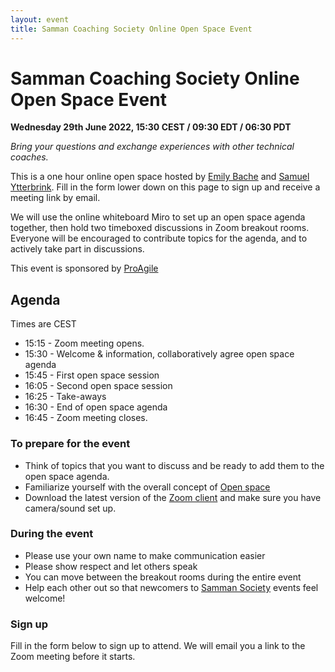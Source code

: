 ```yaml
---
layout: event
title: Samman Coaching Society Online Open Space Event
---
```


# Samman Coaching Society Online Open Space Event

**Wednesday 29th June 2022, 15:30 CEST / 09:30 EDT / 06:30 PDT**

_Bring your questions and exchange experiences with other technical coaches._ 

This is a one hour online open space hosted by [Emily Bache](/society/contributors/emilybache.html) and [Samuel Ytterbrink](/society/contributors/neppord.html). Fill in the form lower down on this page to sign up and receive a meeting link by email. 

We will use the online whiteboard Miro to set up an open space agenda together, then hold two timeboxed discussions in Zoom breakout rooms. Everyone will be encouraged to contribute topics for the agenda, and to actively take part in discussions.

This event is sponsored by [ProAgile](https://proagile.eu)

## Agenda 
Times are CEST
* 15:15 - Zoom meeting opens.
* 15:30 - Welcome & information, collaboratively agree open space agenda
* 15:45 - First open space session
* 16:05 - Second open space session
* 16:25 - Take-aways
* 16:30 - End of open space agenda
* 16:45 - Zoom meeting closes.

### To prepare for the event
* Think of topics that you want to discuss and be ready to add them to the open space agenda.
* Familiarize yourself with the overall concept of [Open space](https://www.agilealliance.org/glossary/open-space)
* Download the latest version of the [Zoom client](https://support.zoom.us/hc/en-us/articles/360032812931-Starting-the-Zoom-Desktop-Client) and make sure you have camera/sound set up.

### During the event
* Please use your own name to make communication easier
* Please show respect and let others speak
* You can move between the breakout rooms during the entire event
* Help each other out so that newcomers to [Samman Society](/society/index.html) events feel welcome!

### Sign up
Fill in the form below to sign up to attend. We will email you a link to the Zoom meeting before it starts.
